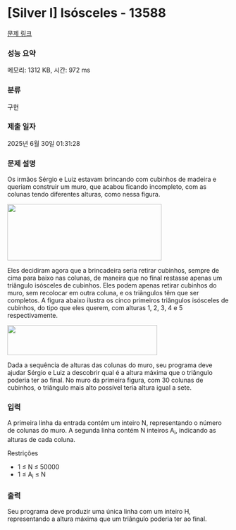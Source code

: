 # [Silver I] Isósceles - 13588 

[문제 링크](https://www.acmicpc.net/problem/13588) 

### 성능 요약

메모리: 1312 KB, 시간: 972 ms

### 분류

구현

### 제출 일자

2025년 6월 30일 01:31:28

### 문제 설명

<p>Os irmãos Sérgio e Luiz estavam brincando com cubinhos de madeira e queriam construir um muro, que acabou ficando incompleto, com as colunas tendo diferentes alturas, como nessa figura.</p>

<p><img alt="" src="https://onlinejudgeimages.s3.amazonaws.com/problem/13588/%EC%8A%A4%ED%81%AC%EB%A6%B0%EC%83%B7%202017-01-05%20%EC%98%A4%ED%9B%84%206.04.52.png" style="height:128px; width:350px"></p>

<p>Eles decidiram agora que a brincadeira seria retirar cubinhos, sempre de cima para baixo nas colunas, de maneira que no final restasse apenas um triângulo isósceles de cubinhos. Eles podem apenas retirar cubinhos do muro, sem recolocar em outra coluna, e os triângulos têm que ser completos. A figura abaixo ilustra os cinco primeiros triângulos isósceles de cubinhos, do tipo que eles querem, com alturas 1, 2, 3, 4 e 5 respectivamente.</p>

<p><img alt="" src="https://onlinejudgeimages.s3.amazonaws.com/problem/13588/%EC%8A%A4%ED%81%AC%EB%A6%B0%EC%83%B7%202017-01-05%20%EC%98%A4%ED%9B%84%206.04.57.png" style="height:68px; width:340px"></p>

<p>Dada a sequência de alturas das colunas do muro, seu programa deve ajudar Sérgio e Luiz a descobrir qual é a altura máxima que o triângulo poderia ter ao final. No muro da primeira figura, com 30 colunas de cubinhos, o triângulo mais alto possível teria altura igual a sete.</p>

### 입력 

 <p>A primeira linha da entrada contém um inteiro N, representando o número de colunas do muro. A segunda linha contém N inteiros A<sub>i</sub>, indicando as alturas de cada coluna.</p>

<p>Restrições</p>

<ul>
	<li>1 ≤ N ≤ 50000</li>
	<li>1 ≤ A<sub>i</sub> ≤ N</li>
</ul>

### 출력 

 <p>Seu programa deve produzir uma única linha com um inteiro H, representando a altura máxima que um triângulo poderia ter ao final.</p>

